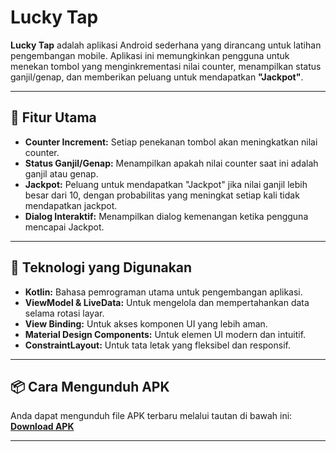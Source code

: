 # Lucky Tap

**Lucky Tap** adalah aplikasi Android sederhana yang dirancang untuk latihan pengembangan mobile. Aplikasi ini memungkinkan pengguna untuk menekan tombol yang menginkrementasi nilai counter, menampilkan status ganjil/genap, dan memberikan peluang untuk mendapatkan **"Jackpot"**.

---

## 📱 Fitur Utama
- **Counter Increment:** Setiap penekanan tombol akan meningkatkan nilai counter.
- **Status Ganjil/Genap:** Menampilkan apakah nilai counter saat ini adalah ganjil atau genap.
- **Jackpot:** Peluang untuk mendapatkan "Jackpot" jika nilai ganjil lebih besar dari 10, dengan probabilitas yang meningkat setiap kali tidak mendapatkan jackpot.
- **Dialog Interaktif:** Menampilkan dialog kemenangan ketika pengguna mencapai Jackpot.

---

## 🔧 Teknologi yang Digunakan
- **Kotlin:** Bahasa pemrograman utama untuk pengembangan aplikasi.
- **ViewModel & LiveData:** Untuk mengelola dan mempertahankan data selama rotasi layar.
- **View Binding:** Untuk akses komponen UI yang lebih aman.
- **Material Design Components:** Untuk elemen UI modern dan intuitif.
- **ConstraintLayout:** Untuk tata letak yang fleksibel dan responsif.

---

## 📦 Cara Mengunduh APK
Anda dapat mengunduh file APK terbaru melalui tautan di bawah ini:
[**Download APK**](https://drive.google.com/file/d/19_JZTYwFVJIubBLHqZ2ncSMyOwxoYBHu/view?usp=sharing)

---
